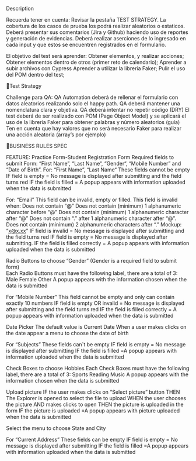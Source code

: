 Description

Recuerda tener en cuenta:
	Revisar la pestaña TEST STRATEGY.
	La cobertura de los casos de prueba los podrá realizar aleatorios o estaticos.
	Deberá presentar sus comentarios (Jira y Github) haciendo uso de reportes y generación de evidencias.
	Deberá realizar aserciones de lo ingresado en cada input y que estos se encuentren registrados en el formulario.

El objetivo del test será aprender:
	Obtener elementos, y realizar acciones;
	Obtener elementos dentro de otros (primer reto de calendario);
	Aprender a subir archivos con Cypress
	Aprender a utilizar la librería Faker;
	Pulir el uso del POM dentro del test;

🧪Test Strategy

Challenge para QA:
	QA Automation deberá de rellenar el formulario con datos aleatorios realizando solo el happy path.
	QA deberá mantener una nomenclatura clara y objetiva.
	QA deberá intentar no repetir código (DRY)
	El test deberá de ser realizado con POM (Page Object Model) y se aplicará el uso de la librería Faker para obtener palabras y número aleatorios (guía)
Ten en cuenta que hay valores que no será necesario Faker para realizar una acción aleatoria (array’s por ejemplo)

🚩BUSINESS RULES SPEC

FEATURE: Practice Form-Student Registration Form
Required fields to submit Form: “First Name”, “Last Name“, “Gender“, “Mobile Number” and “Date of Birth”.
For: “First Name”, “Last Name“
	These fields cannot be empty
		IF field is empty = No message is displayed after submitting and the field turns red
		IF the field is filled = A popup appears with information uploaded when the data is submitted

For: “Email”
	This field can be invalid, empty or filled.
		This field is invalid when:
			Does not contain “@”
			Does not contain (minimum) 1 alphanumeric character before “@”
			Does not contain (minimum) 1 alphanumeric character after “@”
			Does not contain “.” after 1 alphanumeric character after “@”.
			Does not contain (minimum) 2 alphanumeric characters after “.”
				Mockup: “x@x.xx”
		IF field is invalid =  No message is displayed after submitting and the field turns red
		IF field is empty = No message is displayed after submitting.
		IF the field is filled correctly = A popup appears with information uploaded when the data is submitted

Radio Buttons to choose “Gender” (Gender is a required field to submit form)	
	Each Radio Buttons must have the following label, there are a total of 3:
		Male
		Female
		Other
	A popup appears with the information chosen when the data is submitted

For “Mobile Number”
	This field cannot be empty and only can contain exactly 10 numbers
		IF field is empty OR invalid = No message is displayed after submitting and the field turns red
		IF the field is filled correctly = A popup appears with information uploaded when the data is submitted

Date Picker
	The default value is Current Date
	When a user makes clicks on the date appear a menu to choose the date of birth

For “Subjects”
	These fields can´t be empty
		IF field is empty = No message is displayed after submitting
		IF the field is filled =A popup appears with information uploaded when the data is submitted

Check Boxes to choose Hobbies
	Each Check Boxes must have the following label, there are a total of 3:
		Sports
		Reading
		Music
	A popup appears with the information chosen when the data is submitted

Upload picture
	IF the user makes clicks on “Select picture” button
		THEN The Explorer is opened to select the file to upload
			WHEN the user chooses the picture AND makes clicks to open
				THEN the picture is uploaded in the form
	IF the picture is uploaded =A popup appears with picture uploaded when the data is submitted

Select the menu to choose State and City

For “Current Address”
	These fields can be empty
		IF field is empty = No message is displayed after submitting
		IF the field is filled =A popup appears with information uploaded when the data is submitted